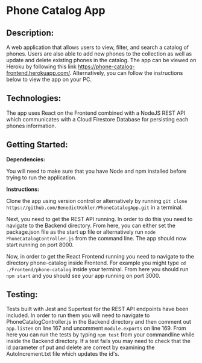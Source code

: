 # Phone Catalog App

## Description:
A web application that allows users to view, filter, and search a catalog of phones. Users are also able to add new phones to the collection as well as update and delete existing phones in the catalog. The app can be viewed on Heroku by following this link https://phone-catalog-frontend.herokuapp.com/. Alternatively, you can follow the instructions below to view the app on your PC.

## Technologies:
The app uses React on the Frontend combined with a NodeJS REST API which communicates with a Cloud Firestore Database for persisting each phones information.

## Getting Started:

**Dependencies:**

You will need to make sure that you have Node and npm installed before trying to run the application.

**Instructions:**

Clone the app using version control or alternatively by running `git clone https://github.com/BenedictKohler/PhoneCatalogApp.git` in a terminal.

Next, you need to get the REST API running. In order to do this you need to navigate to the Backend directory. From here, you can either set the package.json file as the start up file or alternatively run `node PhoneCatalogController.js` from the command line. The app should now start running on port 8000.

Now, in order to get the React Frontend running you need to navigate to the directory phone-catalog inside Frontend. For example you might type `cd ./Frontend/phone-catalog` inside your terminal. From here you should run `npm start` and you should see your app running on port 3000.

## Testing:
Tests built with Jest and Supertest for the REST API endpoints have been included. In order to run them you will need to navigate to PhoneCatalogController.js in the Backend directory and then comment out `app.listen` on line 167 and uncomment `module.exports` on line 169. From here you can run the tests by typing `npm test` from your commandline while inside the Backend directory. If a test fails you may need to check that the id parameter of put and delete are correct by examining the AutoIncrement.txt file which updates the id's.
